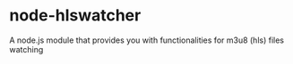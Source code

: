 node-hlswatcher
===============

A node.js module that provides you with functionalities for m3u8 (hls) files watching
